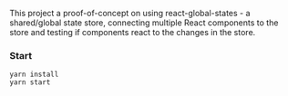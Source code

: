 This project a proof-of-concept on using react-global-states - a shared/global state store, connecting multiple React components to the store and testing if
components react to the changes in the store.

### Start
```
yarn install
yarn start
```
